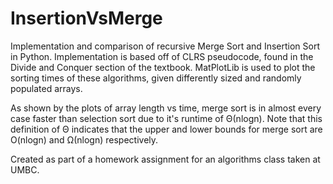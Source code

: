# InsertionVsMerge
Implementation and comparison of recursive Merge Sort and Insertion Sort in Python. Implementation is based off of CLRS pseudocode, found in the Divide and Conquer section of the textbook. MatPlotLib is used to plot the sorting times of these algorithms, given differently sized and randomly populated arrays. 

As shown by the plots of array length vs time, merge sort is in almost every case faster than selection sort due to it's runtime of Θ(nlogn). Note that this definition of Θ indicates that the upper and lower bounds for merge sort are O(nlogn) and Ω(nlogn) respectively. 

Created as part of a homework assignment for an algorithms class taken at UMBC. 
